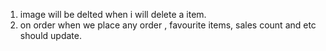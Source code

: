 1. image will be delted when i will delete a item.
2. on order when we place any order , favourite items, sales count and etc should update.